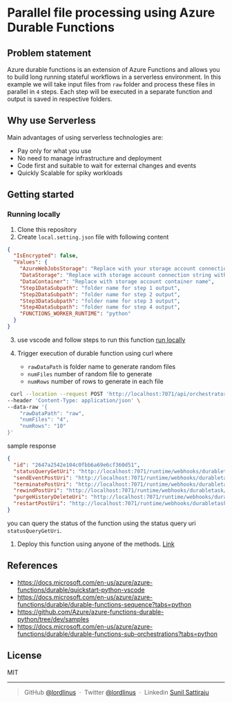 # Parallel file processing using Azure Durable Functions

## Problem statement

Azure durable functions is an extension of Azure Functions and allows you to build long running stateful workflows in a serverless environment. In this example we will take input files from `raw` folder and process these files in parallel in `4` steps. Each step will be executed in a separate function and output is saved in respective folders.

## Why use Serverless

Main advantages of using serverless technologies are:

- Pay only for what you use
- No need to manage infrastructure and deployment
- Code first and suitable to wait for external changes and events
- Quickly Scalable for spiky workloads

## Getting started

### Running locally

1. Clone this repository
2. Create `local.setting.json` file with following content

```json
{
  "IsEncrypted": false,
  "Values": {
    "AzureWebJobsStorage": "Replace with your storage account connection string to be used by Azure durable functions for state management",
    "DataStorage": "Replace with storage account connection string with raw data",
    "DataContainer": "Replace with storage account container name",
    "Step1DataSubpath": "folder name for step 1 output",
    "Step2DataSubpath": "folder name for step 2 output",
    "Step3DataSubpath": "folder name for step 3 output",
    "Step4DataSubpath": "folder name for step 4 output",
    "FUNCTIONS_WORKER_RUNTIME": "python"
  }
}
```

3. use vscode and follow steps to run this function [run locally](https://docs.microsoft.com/en-us/azure/azure-functions/create-first-function-vs-code-python#run-the-function-locally)

4. Trigger execution of durable function using curl where
    - `rawDataPath` is folder name to generate random files
    - `numFiles` number of random file to generate
    - `numRows` number of rows to generate in each file

```bash
 curl --location --request POST 'http://localhost:7071/api/orchestrators/OrchestratorFunc' \
--header 'Content-Type: application/json' \
--data-raw '{
    "rawDataPath": "raw",
    "numFiles": "4",
    "numRows": "10"
}'
```

sample response

```json
{
  "id": "2647a2542e104c0fbb6a69e6cf360d51",
  "statusQueryGetUri": "http://localhost:7071/runtime/webhooks/durabletask/instances/2647a2542e104c0fbb6a69e6cf360d51?taskHub=TestHubName&connection=Storage&code=zernwZj2pkCdkWkerVCu7M1IeCMQejyobHLMbH2dTZxLq4Twy1Koyw==",
  "sendEventPostUri": "http://localhost:7071/runtime/webhooks/durabletask/instances/2647a2542e104c0fbb6a69e6cf360d51/raiseEvent/{eventName}?taskHub=TestHubName&connection=Storage&code=zernwZj2pkCdkWkerVCu7M1IeCMQejyobHLMbH2dTZxLq4Twy1Koyw==",
  "terminatePostUri": "http://localhost:7071/runtime/webhooks/durabletask/instances/2647a2542e104c0fbb6a69e6cf360d51/terminate?reason={text}&taskHub=TestHubName&connection=Storage&code=zernwZj2pkCdkWkerVCu7M1IeCMQejyobHLMbH2dTZxLq4Twy1Koyw==",
  "rewindPostUri": "http://localhost:7071/runtime/webhooks/durabletask/instances/2647a2542e104c0fbb6a69e6cf360d51/rewind?reason={text}&taskHub=TestHubName&connection=Storage&code=zernwZj2pkCdkWkerVCu7M1IeCMQejyobHLMbH2dTZxLq4Twy1Koyw==",
  "purgeHistoryDeleteUri": "http://localhost:7071/runtime/webhooks/durabletask/instances/2647a2542e104c0fbb6a69e6cf360d51?taskHub=TestHubName&connection=Storage&code=zernwZj2pkCdkWkerVCu7M1IeCMQejyobHLMbH2dTZxLq4Twy1Koyw==",
  "restartPostUri": "http://localhost:7071/runtime/webhooks/durabletask/instances/2647a2542e104c0fbb6a69e6cf360d51/restart?taskHub=TestHubName&connection=Storage&code=zernwZj2pkCdkWkerVCu7M1IeCMQejyobHLMbH2dTZxLq4Twy1Koyw=="
}
```

you can query the status of the function using the status query uri `statusQueryGetUri`.

1. Deploy this function using anyone of the methods. [Link](https://docs.microsoft.com/en-us/azure/azure-functions/functions-deployment-technologies)

## References

- <https://docs.microsoft.com/en-us/azure/azure-functions/durable/quickstart-python-vscode>
- <https://docs.microsoft.com/en-us/azure/azure-functions/durable/durable-functions-sequence?tabs=python>
- <https://github.com/Azure/azure-functions-durable-python/tree/dev/samples>
- <https://docs.microsoft.com/en-us/azure/azure-functions/durable/durable-functions-sub-orchestrations?tabs=python>

## License

MIT

---

> GitHub [@lordlinus](https://github.com/lordlinus) &nbsp;&middot;&nbsp;
> Twitter [@lordlinus](https://twitter.com/lordlinus) &nbsp;&middot;&nbsp;
> Linkedin [Sunil Sattiraju](https://www.linkedin.com/in/sunilsattiraju/)
